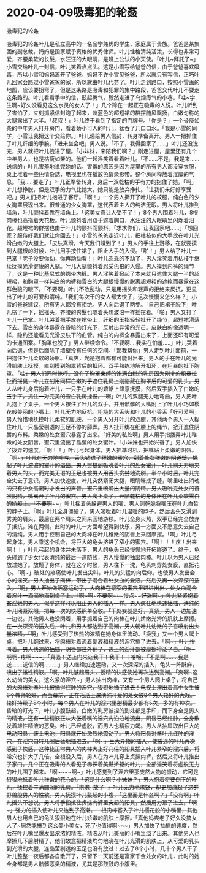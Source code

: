 # 2020-04-09吸毒犯的轮姦



吸毒犯的轮姦



吸毒犯的轮姦叶儿是私立高中的一名品学兼优的学生，家庭属于贵族。爸爸是某集团的副总裁，妈妈是国家赋予资格的优秀律师。叶儿性格清纯活泼，长得也非常可爱，齐腰柔软的长髮，水汪汪的大眼睛，是班上公认的小天使。「叶儿~拜託了~」小雪交给叶儿一封信，叶儿笑着点点头。这是小雪写给爸爸的信，由于爸爸喜欢吸毒，所以小雪和妈妈离开了爸爸，妈妈不许小雪见爸爸，所以就只有写信，正巧叶儿回家会路过小雪爸爸的家，所以就由叶儿代劳了。叶儿走到路口，按照小雪画的地图，应该要拐弯了，但是这条路是吸毒和犯罪的集中路段，爸爸交代叶儿不要走这条路的。叶儿看看手中的信，鼓起勇气，毅然走进了乌烟瘴气的小巷。「哇~学生啊~好久没看见这幺水灵的女人了！」几个蹲在一起正在吸毒的人说。叶儿听到了害怕了，立刻抓紧信封跑了起来，淡蓝色的超短裙的群摆随风飘扬，白嫩匀称的大腿露出了大半。「叔叔！」叶儿终于看到了指定的门牌号。「你是？」一个骨瘦如柴的中年男人打开房门，看着娇小可人的叶儿，猛吞了几口口水。「我是小雪的同学，小雪让我把这个交给你。」叶儿递给男人信封，转身準备离开。男人一把抓住了叶儿纤细的手腕。「进来坐会吧」男人说。「不了，我得回家了……」叶儿还没说完，男人就把叶儿拽进了屋。「小妹妹，来陪我们啊？」刚走进屋，屋里还有几个中年男人，也是枯瘦如柴的。他们一起淫笑着看着叶儿。「不……不是，我是来……送信的」叶儿害羞地说完她的话，害羞的原因是因为屋里的所有男人都没穿衣服，桌上堆着一些色情杂誌，电视里也在播放色情录影带。整个房间释放着淫靡的气息。「我…..要走了」叶儿正準备转身，身后一双乾枯的手有力的抱住了她。「啊」叶儿想挣脱，但是双手的力气比她大，她只能是放弃挣扎。「让我们来好好享受吧。」男人们把叶儿抱进了客厅。「啊！」一个男人撕开了叶儿的校服，纯白色的少女胸罩展现出来。很普通的少女胸罩，这代表着主人的纯洁无暇。男人将叶儿推到墙角，叶儿颤抖着靠在墙角上。「这美女真让人受不了！」8个男人围着叶儿，8根肉棒也高指着天花板。叶儿颤抖着用双手遮着胸口，水汪汪的大眼睛里闪烁着泪花。超短裙的群摆也由于叶儿的颤抖而颤抖。「求求你们，让我回家吧……」「想回家？服侍好我们就让你回去！」小雪的爸爸走近叶儿，把枯枝似的大手放在叶儿光滑白嫩的大腿上。「皮肤真滑，今天我们赚到了！」男人的手往上游移，在就要摸到大腿根的时候，叶儿用手按住裙子，阻止大手的入侵。「啪！」男人给了叶儿一巴掌「老子没要你动，你再动动看！」叶儿乖乖的不动了，男人淫笑着用枯枝手继续抚摸光滑健康的大腿。叶儿大腿颤抖着忍受色狼的入侵。男人摸到内裤的绳节了，这是一种比基尼式的绑带内裤。男人淫笑着掀起了本来就只遮住大腿一半的超短裙，和胸罩一样纯白的内裤和雪白的大腿根慢慢的脱离超短裙的遮掩而暴露在这群色狼的眼下。「不要啊」叶儿不敢乱动，只是用摇头和轻声的拒绝来反抗，更显出了叶儿的可爱和清纯。「我们每次干的女人都太快了，这次慢慢来怎幺样？」小雪的爸爸建议，所有男人都没有拒绝。男人向后退了两步。「自己把裙子脱下」叶儿楞了一下，摇摇头，齐腰的秀髮也随着头想波浪一样摇摆着。「啪」男人又打了叶儿一巴掌。叶儿哭着把手放在裙带上，纤细的玉指轻轻扯开了绳节，超短裙滑落下去。雪白的身体暴露在昏暗的灯光下，反射出异常的光芒。皮肤白的像透明一样，隐约还能看见光滑皮肤下的血管。纯白的内裤全暴露出来了，上面还印有可爱的卡通图案。「胸罩也脱了」男人继续命令。「不要啊….我实在怕羞…..」叶儿哭着向后退，但是后面除了墙壁没有任何的空间。「那我帮你」男人走到叶儿面前，一把抱住叶儿柔软的娇躯。「真爽，光是抱着都有可能射出来」男人的手在叶儿的光滑肌肤上抚摸，直到摸到胸罩背后的扣环。双手熟练地解开扣环，在粗暴的扯下胸罩。「哇~~~~」男人们同时惊呼。没有了胸罩束缚的饱满白嫩的乳房因为刚才的粗暴拉扯而摇晃，叶儿立刻用同样白嫩的手遮住乳房上刚刚藏在胸罩后的可爱的乳头。男人从叶儿身后抱着叶儿，一只手在叶儿的娇躯上肆意抚摸，然后双手插入了白嫩的玉手下，抓住一对完美的雪白乳房揉捏。「啊~~~~」叶儿的双腿无力地弯曲，男人把叶儿抱上了桌子。一个男人按住了叶儿的双手，并用骯髒的大嘴附上了叶儿小巧如樱花般美丽的小嘴上。叶儿无力地反抗。粗糙的大舌头和叶儿的小香舌「好可爱啊」男人怜惜地抚摸叶儿柔软的肌肤。一个男人分开叶儿的双腿，其他两个男人一人捉住叶儿一只晶莹剔透的玉足不停的舔弄。男人扯开绑在细腰上的绳节，掀开遮住阴唇的布料。柔嫩的处女蜜穴暴露了出来。「好美的私处啊」男人用手指拨弄叶儿稚嫩的处女阴唇。蜜穴里流出了晶莹的处女蜜汁。「小妹妹也开始兴奋了」男人加快了拨弄的速度。「啊！！」叶儿弓起身体，男人抓準时机，把嘴贴上柔嫩的阴唇。「啊~~~」叶儿在无力地呻吟。舌头钻进了稚嫩的蜜穴，刮着处女稚嫩的阴道壁，挑起了叶儿波波的蜜汁的溢出。男人贪婪到吸吮着叶儿的处女蜜汁，叶儿则无力地夹着男人的头，而完美无瑕的玉足也被男人用舌头贪婪地洗刷。半个小时后，叶儿完全失去了意识。男人加快速度，叶儿突然紧闭大腿，眼睛眯成了缝，嘴里吐出消魂的只有少女高潮时才发出的声音。蜜穴里喷涌出大量的阴精。男人吸吮完处女的首次阴精，嘴离开了叶儿的蜜穴。男人爬上桌子，丑陋乾枯的身体压在叶儿柔软雪白的娇躯上。「不要啊~~~~」叶儿摇着头躲避男人的嘴，男人则乾脆将嘴压在叶儿白皙的脖子上。「啊」叶儿全身僵硬了。男人吸吮着叶儿温暖的脖子，然后舌头又滑到秀美的肩头，最后在两个肩头之间来回地游移。叶儿全身火热，双手已经完全放弃了抵抗，滩在两侧。此时的叶儿一方面希望得到快乐，另一方面又不愿意失去自己的清纯。男人用手控制自己的大肉棒在叶儿稚嫩的阴唇上来回摩擦。「啊」叶儿弓起身体。男人乘这个机会，将巨大的龟头挤进了窄小的蜜穴。「啊！！！疼！出来啊！！」叶儿弓起的身体并未落下，男人的龟头已经慢慢地开拓隧道了。终于，龟头碰到了少女代表清纯的最后一道防线，男人慢慢的抽出肉棒。叶儿以为男人已经放过她了。放鬆了身体，就在这个时候，男人往下一沈，龟头刺穿处女膜，直抵花心。「啊~~~~~」破处的疼痛使叶儿发出尖叫，叶儿的头猛的向后仰。也使男人发出会心的淫笑。男人抽出了肉棒，带出了混合着处女血的爱液。然后又再一次深深的插入。「啊」男人开始做活塞运动了，大肉棒在紧窄的蜜穴里进进出出，处女血混合着淫汁一滴滴地滴到桌子上。「啊~~~啊~~~~~不要啊~~~~~慢点~~~~好涨啊~~~~~~~」叶儿紧紧抱着姦淫她的男人，似乎这样可以阻止男人的插入一样。男人疯狂地快速抽插，清纯的叶儿闭紧双眼，把每一次的快感照单全收。「干处女就是好，真紧」男人一边加速一边说。其他男人也没閑着，用手抓着自己的肉棒在叶儿娇嫩光滑的肌肤上摩擦。在一次深深的插入后，叶儿和男人都达到了高潮，男人朝叶儿幼嫩的子宫喷射出大量浓精。「啊~~~~」叶儿感受到了热热的浓精在她身体里流动。「换我」又一个男人爬上桌，把叶儿翻过来，将肉棒对着流着爱液和精液的淫穴插了进去。「啊~~~~~~~」叶儿惨叫着。男人快速的抽插，阴唇都往外翻了，边上的淫汁都被摩擦得泛了白。「啊~~~啊~~~~啊~~~~~疼啊~~~~~~~」「真骚！送上门来让我干！我干！！哈哈~~~~」「不是啊……..我是送…….送信的啊………」男人继续加速运动，又一次深深的插入，龟头一阵酥麻，喷出了雄性精液。「啊」叶儿皱起眉头，授精的快感使她再次达到高潮。「爽啊~~~~~这幺幼齿的美女，这幺紧的淫穴~~~」男人抽出肉棒，又有一个男人爬上桌子，将自己的大肉棒对準叶儿被插得红肿的淫穴，狠狠地插了进去！电视上演出着高中女生被6个教师轮奸，而萤幕前，正在活活上演清纯可爱的处女被8个男人轮奸的大戏。轮奸持续了5个小时，每个男人在叶儿的淫穴里射精最少都有5次，多的有10次。昏暗的灯光下，叶儿小腹鼓起，白嫩的乳房被捏的到处都是手印，而下身全是男人的精液，还有一些精液正从大张着嘴的淫穴内泊泊地流出，阴唇已经红肿，全身散发着雄性精液的恶臭。叶儿已经虚脱，而男人也精疲力竭。男人从抽屉取出巨大的电动阳具，装上电池，阳具就开始激烈地震动了。男人将阳具对準叶儿红肿的淫穴，在淫穴口转几圈后猛地插进去。「啊~~~~~」巨大异物的插入，使昏迷的叶儿再次感到了快感，这种比正常男人的肉棒大上好几倍的阳具插入叶儿紧窄的淫穴后，将淫穴也扩大了几倍。全根没入后，男人在为叶儿穿上贞操内裤，然后又将叶儿推出了家门。几个正在吸毒的人看见了赤裸着美豔娇躯的叶儿，全部淫笑着将虚脱无力的叶儿围了起来。「啊~~~~啊~~~~~」叶儿感觉到了淫穴里那庞然大物的振动，它可是狠狠地抵着叶儿稚嫩的花心的。「这是什幺啊？小妹妹？」男人抱着将要倒下的叶儿，揉捏着丰满圆润的乳房。「求求~~~~~放了~~~~~」叶儿无力地求饶，却更加激起了这群野兽般男人的性欲。男人抚摸叶儿鼓起的小腹，「这里面是什幺啊？」「没~~~~有~~~~啊」叶儿摇头不想说。男人将手指抵住贞操内裤里突起的阳具，然后用力顶了进去。「啊~~~~~」强力的插入使叶儿又达到了高潮。一根肉棒塞入了叶儿樱花般的小嘴里，其他男人也用自己的龟头狠狠地在叶儿娇嫩的肌肤上摩擦。「真他妈爽~~老子好久没搞女人了~居然能搞到这幺美小美女，死了也值得啊~~~」男人加快了抽插的速度，然后在叶儿嘴里爆发出浓浓的精液。精液从叶儿美丽的小嘴里溢了出来。其他男人也摩擦几下后射精了，他们故意把精液均匀地浇在叶儿光滑的肌肤上，从可爱的乳头到光滑的大腿，连晶莹剔透的玉足也没有放过！过去了8个小时，几十个男人干了叶儿整整一夜后都各自散开了，只留下一天前还是富家千金处女的叶儿，此时的她全身都是男人骯髒恶臭的精液，尤其是那鼓鼓的小腹里。


